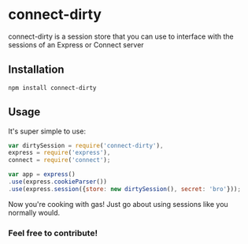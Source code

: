 # connect-dirty
connect-dirty is a session store that you can use to interface with the sessions of an Express or Connect server

## Installation
`npm install connect-dirty`

## Usage
It's super simple to use:
```javascript
var dirtySession = require('connect-dirty'),
express = require('express'),
connect = require('connect');

var app = express()
.use(express.cookieParser())
.use(express.session({store: new dirtySession(), secret: 'bro'}));

```
Now you're cooking with gas! Just go about using sessions like you normally would.

### Feel free to contribute!

